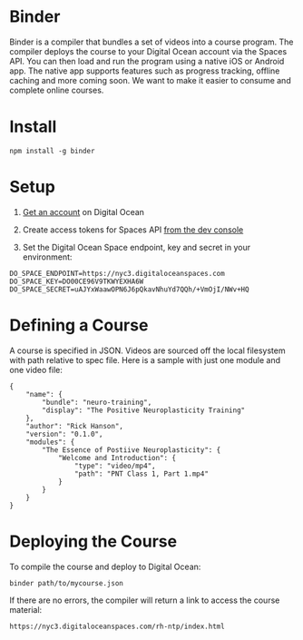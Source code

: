 # Binder

Binder is a compiler that bundles a set of videos into a course program. The compiler deploys the course to your Digital Ocean account via the Spaces API. You can then load and run the program using a native iOS or Android app. The native app supports features such as progress tracking, offline caching and more coming soon. We want to make it easier to consume and complete online courses.

# Install

```
npm install -g binder
```

# Setup

1. [Get an account](https://cloud.digitalocean.com/registrations/new) on Digital Ocean

2. Create access tokens for Spaces API [from the dev console](https://cloud.digitalocean.com/account/api/tokens)

3. Set the Digital Ocean Space endpoint, key and secret in your environment:

```
DO_SPACE_ENDPOINT=https://nyc3.digitaloceanspaces.com
DO_SPACE_KEY=DO00CE96V9TKWYEXHA6W
DO_SPACE_SECRET=uAJYxWaawOPN6J6pQkavNhuYd7QQh/+VmOjI/NWv+HQ
```

# Defining a Course

A course is specified in JSON. Videos are sourced off the local filesystem with path relative to spec file.
Here is a sample with just one module and one video file:

```
{ 
    "name": { 
        "bundle": "neuro-training",
        "display": "The Positive Neuroplasticity Training"
    },
    "author": "Rick Hanson",
    "version": "0.1.0",
    "modules": { 
        "The Essence of Postiive Neuroplasticity": {
            "Welcome and Introduction": { 
                "type": "video/mp4",
                "path": "PNT Class 1, Part 1.mp4"
            }
        }
    }
}
```

# Deploying the Course

To compile the course and deploy to Digital Ocean: 

```
binder path/to/mycourse.json
```

If there are no errors, the compiler will return a link to access the course material:

```
https://nyc3.digitaloceanspaces.com/rh-ntp/index.html
```